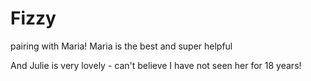 # Fizzy

pairing with Maria!
Maria is the best and super helpful

And Julie is very lovely - can't believe I have not seen her for 18 years!
